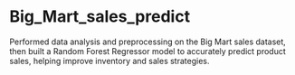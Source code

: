 # Big_Mart_sales_predict
Performed data analysis and preprocessing on the Big Mart sales dataset, then built a Random Forest Regressor model to accurately predict product sales, helping improve inventory and sales strategies.

